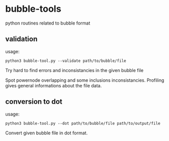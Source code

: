 # bubble-tools
python routines related to bubble format

## validation
usage:

    python3 bubble-tool.py --validate path/to/bubble/file

Try hard to find errors and inconsistancies in the given bubble file

Spot powernode overlapping and some inclusions inconsistancies.
Profiling gives general informations about the file data.

## conversion to dot
usage:

    python3 bubble-tool.py --dot path/to/bubble/file path/to/output/file

Convert given bubble file in dot format.
